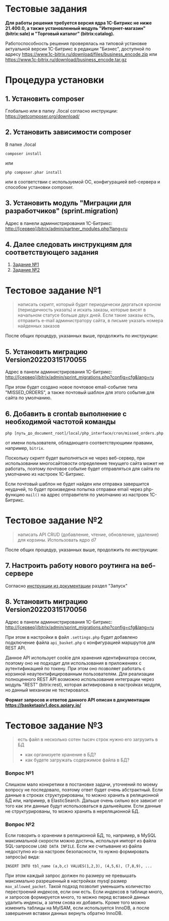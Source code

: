 # Тестовые задания

**Для работы решения требуется версия ядра 1С-Битрикс не ниже 21.400.0, а также установленный модуль "Интернет-магазин" (bitrix:sale) и "Торговый каталог" (bitrix:catalog).**

Работоспособность решения проверялась на типовой установке актуальной версии 1С-Битрикс в редакции "Бизнес", доступной по адресу https://www.1c-bitrix.ru/download/files/business_encode.zip или https://www.1c-bitrix.ru/download/business_encode.tar.gz 

# Процедура установки

## 1.  Установить composer
Глобально или в папку ./local согласно инструкции: https://getcomposer.org/download/

## 2. Установить зависимости composer
В папке ./local

`composer install`

или

`php composer.phar install`

или в соответствии с используемой ОС, конфигурацией веб-сервера и способом установки composer.

## 3. Установить модуль "Миграции для разработчиков" (sprint.migration)
Адрес в панели администрирования 1С-Битрикс: 
[http://[сервер]/bitrix/admin/partner_modules.php?lang=ru](http://[сервер]/bitrix/admin/partner_modules.php?lang=ru)

## 4. Далее следовать инструкциям для соответствующего задания
1. [Задание №1](#%D1%82%D0%B5%D1%81%D1%82%D0%BE%D0%B2%D0%BE%D0%B5-%D0%B7%D0%B0%D0%B4%D0%B0%D0%BD%D0%B8%D0%B5-1)
2. [Задание №2](#%D1%82%D0%B5%D1%81%D1%82%D0%BE%D0%B2%D0%BE%D0%B5-%D0%B7%D0%B0%D0%B4%D0%B0%D0%BD%D0%B8%D0%B5-2)

# Тестовое задание №1

>написать скрипт, который будет периодически дергаться кроном (периодичность указать) и искать заказы, которые висят в начальном статусе больше двух дней.
Если такие заказы есть, отправить e-mail администратору сайта, в письме указать номера найденных заказов

После общих процедур, указанных выше, продолжить по инструкции:

## 5. Установить миграцию Version20220315170055
Адрес в панели администрирования 1С-Битрикс:
[http://[сервер]/bitrix/admin/sprint_migrations.php?config=cfg&lang=ru](http://[сервер]/bitrix/admin/sprint_migrations.php?config=cfg&lang=ru)

При этом будет создано новое почтовое email-событие типа "MISSED_ORDERS", а также почтовый шаблон для этого события для сайта по умолчанию.

## 6. Добавить в crontab выполнение с необходимой частотой команды
`
php [путь_до_document_root]/local/php_interface/cron/missed_orders.php
`

от имени пользователя, обладающего соответствующими правами, например, `bitrix`.

Поскольку скрипт будет выполняться не через веб-сервер, при использовании многосайтовости определение текущего сайта может не работать, поэтому почтовое событие будет отправляться для сайта по умолчанию из настроек 1С-Битрикс.

Если почтовый шаблон не будет найден или отправка завершится неудачей, то будет произведена попытка отправки email через php-функцию `mail()` на адрес отправителя по умолчанию из настроек 1С-Битрикс.

# Тестовое задание №2

>написать API CRUD (добавление, чтение, обновление, удаление) для корзины. Использовать ядро d7

После общих процедур, указанных выше, продолжить по инструкции:

## 7. Настроить работу нового роутинга на веб-сервере
Согласно [инструкции из документации](https://dev.1c-bitrix.ru/learning/course/index.php?COURSE_ID=43&CHAPTER_ID=013764&LESSON_PATH=3913.3516.5062.13764) раздел "Запуск"

## 8. Установить миграцию Version20220315170056
Адрес в панели администрирования 1С-Битрикс:
[http://[сервер]/bitrix/admin/sprint_migrations.php?config=cfg&lang=ru](http://[сервер]/bitrix/admin/sprint_migrations.php?config=cfg&lang=ru)

При этом в настройки в файл `.settings.php` будет добавлено подключение файла `api_basket.php` с конфигурацией маршрутов для REST API.

Данное API использует cookie для хранения идентификатора сессии, поэтому оно не подходит для использования в приложениях с аутентификацией по токену. При этом оно позволяет работать с корзиной неаутентифицированным пользователям.
Для реализации полноценного REST API возможно использование интеграции через модуль "REST" (bitrix:rest), которая активирована в настройках модуля, но данный механизм не тестировался.

**Формат запросов и ответов данного API описан в документации https://basketapiv1.docs.apiary.io/**

# Тестовое задание №3

>есть файл в несколько сотен тысяч строк
нужно его загрузить в БД
>- как организуете хранение в БД?
>- как будете загружать содержимое файла в БД?

### Вопрос №1
Слишком мало конкретики в постановке задачи, уточнений по моему вопросу не последовало, поэтому ответ будет очень абстрактный.
Если данные в строках структурированы, то можно хранить в реляционной БД или, например, в ElasticSearch. Дальше очень сильно все зависит от того как эти данные будут использоваться в дальнейшем.
Если данные не структурированы, то можно хранить в нереляционной БД.

### Вопрос №2
Если говорить о хранении в реляционной БД, то, например, в MySQL максимальной скорости можно достичь, используя импорт из файла SQL-запросом `LOAD DATA INFILE`.
Если же считывание из файла недоступно из-за настроек безопасности, то нужно формировать запрос(ы) вида:

```
INSERT INTO tbl_name (a,b,c) VALUES(1,2,3), (4,5,6), (7,8,9), ...
```

При этом каждый запрос должен по размеру не превышать максимально разрешенный в настройках mysql размер `max_allowed_packet`.
Такой подход позволит уменьшить количество перестроений индексов, если они есть. Если индексов в таблице много, и запросов формируется много, то можно перед вставкой данных удалить индексы, а затем снова их добавить.
Кроме того можно изменить таблицы на MyISAM, если используется InnoDB, а после завершения вставки данных вернуть обратно InnoDB.
